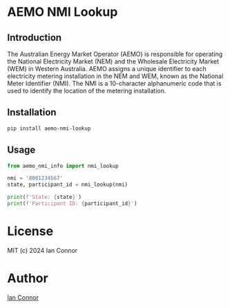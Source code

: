 # AEMO NMI Lookup

## Introduction

The Australian Energy Market Operator (AEMO) is responsible for operating the National Electricity Market (NEM) and the Wholesale Electricity Market (WEM) in Western Australia. AEMO assigns a unique identifier to each electricity metering installation in the NEM and WEM, known as the National Meter Identifier (NMI). The NMI is a 10-character alphanumeric code that is used to identify the location of the metering installation.

## Installation

```bash
pip install aemo-nmi-lookup
```

## Usage

```python
from aemo_nmi_info import nmi_lookup

nmi = '8001234567'
state, participant_id = nmi_lookup(nmi)

print(f'State: {state}')
print(f'Participant ID: {participant_id}')
```

# License
MIT (c) 2024 Ian Connor

# Author
[Ian Connor](https://github.com/iconnor)


